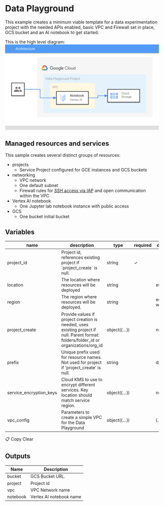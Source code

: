# Data Playground

This example creates a minimum viable template for a data experimentation project with the needed APIs enabled, basic VPC and Firewall set in place, GCS bucket and an AI notebook to get started.

This is the high level diagram:
![High-level diagram](diagram.svg "High-level diagram")

## Managed resources and services

This sample creates several distinct groups of resources:

- projects
    - Service Project configured for GCE instances and GCS buckets
- networking
    - VPC network
    - One default subnet
    - Firewall rules for [SSH access via IAP](https://cloud.google.com/iap/docs/using-tcp-forwarding) and open communication within the VPC
- Vertex AI notebook
  - One Jupyter lab notebook instance with public access
- GCS
    - One bucket initial bucket



## Variables
| name                      | description                                                                                                                             | type        | required | default      |
| ------------------------- | --------------------------------------------------------------------------------------------------------------------------------------- | ----------- | -------- | ------------ |
| project\_id               | Project id, references existing project if \`project\_create\` is null.                                                                 | string      | ✓        |              |
| location                  | The location where resources will be deployed                                                                                           | string      |          | europe       |
| region                    | The region where resources will be deployed.                                                                                            | string      |          | europe-west1 |
| project\_create           | Provide values if project creation is needed, uses existing project if null. Parent format: folders/folder\_id or organizations/org\_id | object({…}) |          | null         |
| prefix                    | Unique prefix used for resource names. Not used for project if 'project\_create' is null.                                               | string      |          | dp           |
| service\_encryption\_keys | Cloud KMS to use to encrypt different services. Key location should match service region.                                               | object({…}) |          | null         |
| vpc\_config               | Parameters to create a simple VPC for the Data Playground                                                                               | object({…}) |          | {...}        |
📋 Copy
Clear


## Outputs
| Name                                                                                                                                                  | Description             |
| ----------------------------------------------------------------------------------------------------------------------------------------------------- | ----------------------- |
| bucket  | GCS Bucket URL.         |
| project | Project id              |
| vpc                                                                                                                                                   | VPC Network name        |
| notebook                                                                                                                                              | Vertex AI notebook name |

